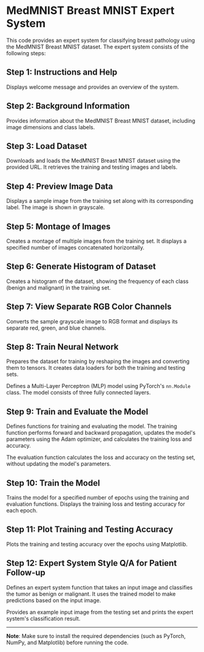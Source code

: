 # MedMNIST Breast MNIST Expert System

This code provides an expert system for classifying breast pathology using the MedMNIST Breast MNIST dataset. The expert system consists of the following steps:

## Step 1: Instructions and Help

Displays welcome message and provides an overview of the system.

## Step 2: Background Information

Provides information about the MedMNIST Breast MNIST dataset, including image dimensions and class labels.

## Step 3: Load Dataset

Downloads and loads the MedMNIST Breast MNIST dataset using the provided URL. It retrieves the training and testing images and labels.

## Step 4: Preview Image Data

Displays a sample image from the training set along with its corresponding label. The image is shown in grayscale.

## Step 5: Montage of Images

Creates a montage of multiple images from the training set. It displays a specified number of images concatenated horizontally.

## Step 6: Generate Histogram of Dataset

Creates a histogram of the dataset, showing the frequency of each class (benign and malignant) in the training set.

## Step 7: View Separate RGB Color Channels

Converts the sample grayscale image to RGB format and displays its separate red, green, and blue channels.

## Step 8: Train Neural Network

Prepares the dataset for training by reshaping the images and converting them to tensors. It creates data loaders for both the training and testing sets.

Defines a Multi-Layer Perceptron (MLP) model using PyTorch's `nn.Module` class. The model consists of three fully connected layers.

## Step 9: Train and Evaluate the Model

Defines functions for training and evaluating the model. The training function performs forward and backward propagation, updates the model's parameters using the Adam optimizer, and calculates the training loss and accuracy.

The evaluation function calculates the loss and accuracy on the testing set, without updating the model's parameters.

## Step 10: Train the Model

Trains the model for a specified number of epochs using the training and evaluation functions. Displays the training loss and testing accuracy for each epoch.

## Step 11: Plot Training and Testing Accuracy

Plots the training and testing accuracy over the epochs using Matplotlib.

## Step 12: Expert System Style Q/A for Patient Follow-up

Defines an expert system function that takes an input image and classifies the tumor as benign or malignant. It uses the trained model to make predictions based on the input image.

Provides an example input image from the testing set and prints the expert system's classification result.

---

**Note**: Make sure to install the required dependencies (such as PyTorch, NumPy, and Matplotlib) before running the code.
